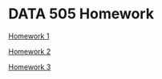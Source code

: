 # DATA 505 Homework
<a href="https://mikekimmell.github.io/wine_of_pnw.html">Homework 1</a>

<a href="https://mikekimmell.github.io/wine_features.html">Homework 2</a>

<a href="https://mikekimmell.github.io/knn.html">Homework 3</a>
